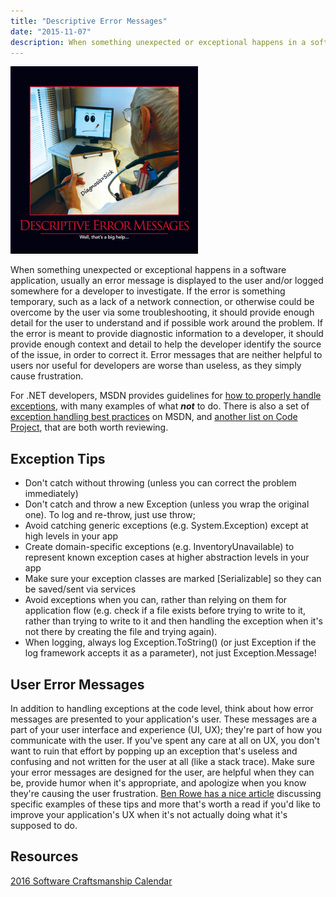 ```yaml
---
title: "Descriptive Error Messages"
date: "2015-11-07"
description: When something unexpected or exceptional happens in a software application, usually an error message is displayed to the user and/or logged somewhere for a developer to investigate.
---
```


![Descriptive Error Messages](images/DescriptiveErrorMessages-400x400-300x300.png)

When something unexpected or exceptional happens in a software application, usually an error message is displayed to the user and/or logged somewhere for a developer to investigate. If the error is something temporary, such as a lack of a network connection, or otherwise could be overcome by the user via some troubleshooting, it should provide enough detail for the user to understand and if possible work around the problem. If the error is meant to provide diagnostic information to a developer, it should provide enough context and detail to help the developer identify the source of the issue, in order to correct it. Error messages that are neither helpful to users nor useful for developers are worse than useless, as they simply cause frustration.

For .NET developers, MSDN provides guidelines for [how to properly handle exceptions](https://msdn.microsoft.com/en-us/library/vstudio/ms229005(v=vs.100).aspx), with many examples of what _**not**_ to do. There is also a set of [exception handling best practices](https://msdn.microsoft.com/en-us/library/seyhszts(v=vs.110).aspx) on MSDN, and [another list on Code Project](http://www.codeproject.com/Articles/9538/Exception-Handling-Best-Practices-in-NET), that are both worth reviewing.

## Exception Tips

- Don't catch without throwing (unless you can correct the problem immediately)
- Don't catch and throw a new Exception (unless you wrap the original one). To log and re-throw, just use throw;
- Avoid catching generic exceptions (e.g. System.Exception) except at high levels in your app
- Create domain-specific exceptions (e.g. InventoryUnavailable) to represent known exception cases at higher abstraction levels in your app
- Make sure your exception classes are marked [Serializable] so they can be saved/sent via services
- Avoid exceptions when you can, rather than relying on them for application flow (e.g. check if a file exists before trying to write to it, rather than trying to write to it and then handling the exception when it's not there by creating the file and trying again).
- When logging, always log Exception.ToString() (or just Exception if the log framework accepts it as a parameter), not just Exception.Message!

## User Error Messages

In addition to handling exceptions at the code level, think about how error messages are presented to your application's user. These messages are a part of your user interface and experience (UI, UX); they're part of how you communicate with the user. If you've spent any care at all on UX, you don't want to ruin that effort by popping up an exception that's useless and confusing and not written for the user at all (like a stack trace). Make sure your error messages are designed for the user, are helpful when they can be, provide humor when it's appropriate, and apologize when you know they're causing the user frustration. [Ben Rowe has a nice article](http://uxmas.com/2012/the-4-hs-of-writing-error-messages) discussing specific examples of these tips and more that's worth a read if you'd like to improve your application's UX when it's not actually doing what it's supposed to do.

## Resources

[2016 Software Craftsmanship Calendar](http://amzn.to/1NI2m22)
